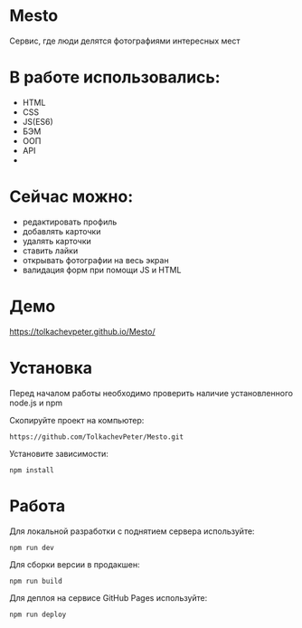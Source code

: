 # Mesto
Cервис, где люди делятся фотографиями интересных мест

# В работе использовались:
- HTML
- CSS
- JS(ES6)
- БЭМ
- ООП
- API
- 

# Сейчас можно:
- редактировать профиль
- добавлять карточки
- удалять карточки
- ставить лайки
- открывать фотографии на весь экран
- валидация форм при помощи JS и HTML

# Демо
https://tolkachevpeter.github.io/Mesto/

# Установка 

Перед началом работы необходимо проверить наличие установленного node.js и npm

Скопируйте проект на компьютер:
```
https://github.com/TolkachevPeter/Mesto.git
```
Установите зависимости:
```
npm install
```
# Работа
Для локальной разработки с поднятием сервера используйте:
```
npm run dev
```
Для сборки версии в продакшен:
```
npm run build
```
Для деплоя на сервисе GitHub Pages используйте:
```
npm run deploy
```
